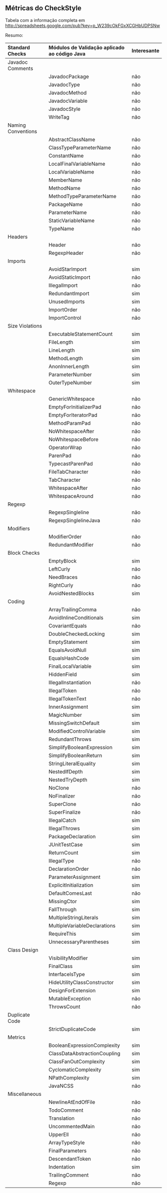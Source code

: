 ## Métricas do CheckStyle ##
Tabela com a informação completa em
http://spreadsheets.google.com/pub?key=p_W239cOkFGxXCGHbUDPSNw

Resumo:

|  Standard Checks |  Módulos de Validação aplicado ao código Java |  Interesante  |
|:-----------------|:--------------------------------------------------|:--------------|
|     Javadoc Comments  |  |  |
|  |        JavadocPackage |  não  |
|  |        JavadocType |  não  |
|  |        JavadocMethod |  não  |
|  |        JavadocVariable |  não  |
|  |        JavadocStyle |  não  |
|  |        WriteTag |  não  |
|     Naming Conventions  |  |  |
|  |  AbstractClassName  |  não  |
|  |  ClassTypeParameterName  |  não  |
|  |  ConstantName  |  não  |
|  |  LocalFinalVariableName  |  não  |
|  |  LocalVariableName  |  não  |
|  |  MemberName  |  não  |
|  |  MethodName  |  não  |
|  |  MethodTypeParameterName  |  não  |
|  |  PackageName  |  não  |
|  |  ParameterName  |  não  |
|  |  StaticVariableName  |  não  |
|  |  TypeName |  não  |
|     Headers  |  |  |
|  |        Header |  não  |
|  |        RegexpHeader |  não  |
|     Imports  |  |  |
|  |        AvoidStarImport |  sim  |
|  |        AvoidStaticImport |  não  |
|  |        IllegalImport |  não  |
|  |        RedundantImport |  sim  |
|  |        UnusedImports |  sim  |
|  |        ImportOrder |  não  |
|  |        ImportControl |  não  |
|     Size Violations  |  |  |
|  |        ExecutableStatementCount |  sim  |
|  |        FileLength |  sim  |
|  |        LineLength |  sim  |
|  |        MethodLength |  sim  |
|  |        AnonInnerLength |  sim  |
|  |        ParameterNumber |  sim  |
|  |        OuterTypeNumber |  sim  |
|     Whitespace  |  |  |
|  |        GenericWhitespace |  não  |
|  |        EmptyForInitializerPad |  não  |
|  |        EmptyForIteratorPad |  não  |
|  |        MethodParamPad |  não  |
|  |        NoWhitespaceAfter |  não  |
|  |        NoWhitespaceBefore |  não  |
|  |        OperatorWrap |  não  |
|  |        ParenPad |  não  |
|  |        TypecastParenPad |  não  |
|  |        FileTabCharacter |  não  |
|  |        TabCharacter |  não  |
|  |        WhitespaceAfter |  não  |
|  |        WhitespaceAround |  não  |
|     Regexp  |  |  |
|  |        RegexpSingleline |  não  |
|  |        RegexpSinglelineJava |  não  |
|     Modifiers  |  |  |
|  |        ModifierOrder |  não  |
|  |        RedundantModifier |  não  |
|     Block Checks  |  |  |
|  |        EmptyBlock |  sim  |
|  |        LeftCurly |  não  |
|  |        NeedBraces |  não  |
|  |        RightCurly |  não  |
|  |        AvoidNestedBlocks |  sim  |
|     Coding  |  |  |
|  |        ArrayTrailingComma |  não  |
|  |        AvoidInlineConditionals |  sim  |
|  |        CovariantEquals |  não  |
|  |        DoubleCheckedLocking |  sim  |
|  |        EmptyStatement |  sim  |
|  |        EqualsAvoidNull |  sim  |
|  |        EqualsHashCode |  sim  |
|  |        FinalLocalVariable |  sim  |
|  |        HiddenField |  sim  |
|  |        IllegalInstantiation |  não  |
|  |        IllegalToken |  não  |
|  |        IllegalTokenText |  não  |
|  |        InnerAssignment |  sim  |
|  |        MagicNumber |  sim  |
|  |        MissingSwitchDefault |  sim  |
|  |        ModifiedControlVariable |  sim  |
|  |        RedundantThrows |  sim  |
|  |        SimplifyBooleanExpression |  sim  |
|  |        SimplifyBooleanReturn |  sim  |
|  |        StringLiteralEquality |  sim  |
|  |        NestedIfDepth |  sim  |
|  |        NestedTryDepth |  sim  |
|  |        NoClone |  não  |
|  |        NoFinalizer |  não  |
|  |        SuperClone |  não  |
|  |        SuperFinalize |  não  |
|  |        IllegalCatch |  sim  |
|  |        IllegalThrows |  sim  |
|  |        PackageDeclaration |  sim  |
|  |        JUnitTestCase |  sim  |
|  |        ReturnCount |  sim  |
|  |        IllegalType |  não  |
|  |        DeclarationOrder |  não  |
|  |        ParameterAssignment |  sim  |
|  |        ExplicitInitialization |  sim  |
|  |        DefaultComesLast |  não  |
|  |        MissingCtor |  sim  |
|  |        FallThrough |  sim  |
|  |        MultipleStringLiterals |  sim  |
|  |        MultipleVariableDeclarations |  sim  |
|  |        RequireThis |  sim  |
|  |        UnnecessaryParentheses |  sim  |
|     Class Design  |  |  |
|  |        VisibilityModifier|  sim  |
|  |        FinalClass|  sim  |
|  |        InterfaceIsType|  sim  |
|  |        HideUtilityClassConstructor|  sim  |
|  |        DesignForExtension|  sim  |
|  |        MutableException|  não  |
|  |        ThrowsCount |  não  |
|     Duplicate Code  |  |  |
|  |        StrictDuplicateCode |  sim  |
|     Metrics  |  |  |
|  |        BooleanExpressionComplexity |  sim  |
|  |        ClassDataAbstractionCoupling |  sim  |
|  |        ClassFanOutComplexity |  sim  |
|  |        CyclomaticComplexity |  sim  |
|  |        NPathComplexity |  sim  |
|  |        JavaNCSS |  não  |
|     Miscellaneous  |  |  |
|  |        NewlineAtEndOfFile |  não  |
|  |        TodoComment |  não  |
|  |        Translation |  não  |
|  |        UncommentedMain |  não  |
|  |        UpperEll |  não  |
|  |        ArrayTypeStyle |  não  |
|  |        FinalParameters |  não  |
|  |        DescendantToken |  não  |
|  |        Indentation |  sim  |
|  |        TrailingComment |  não  |
|  |        Regexp |  não  |